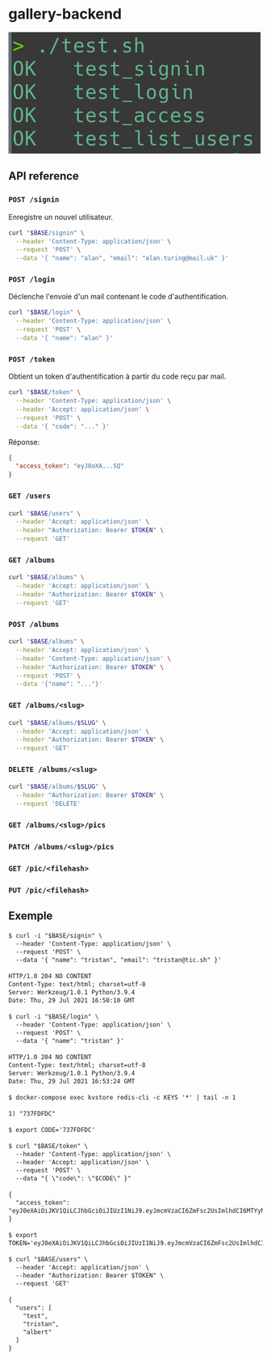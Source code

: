 # gallery-backend

![tests](./test.png)

## API reference

### `POST /signin`

Enregistre un nouvel utilisateur.

```bash
curl "$BASE/signin" \
  --header 'Content-Type: application/json' \
  --request 'POST' \
  --data '{ "name": "alan", "email": "alan.turing@mail.uk" }'
```

### `POST /login`

Déclenche l'envoie d'un mail contenant le code d'authentification.

```bash
curl "$BASE/login" \
  --header 'Content-Type: application/json' \
  --request 'POST' \
  --data '{ "name": "alan" }'
```

### `POST /token`

Obtient un token d'authentification à partir du code reçu par mail.

```bash
curl "$BASE/token" \
  --header 'Content-Type: application/json' \
  --header 'Accept: application/json' \
  --request 'POST' \
  --data '{ "code": "..." }'
```

Réponse:
```json
{
  "access_token": "eyJ0oXA...SQ"
}
```

### `GET /users`

```bash
curl "$BASE/users" \
  --header 'Accept: application/json' \
  --header "Authorization: Bearer $TOKEN" \
  --request 'GET'
```

### `GET /albums`

```bash
curl "$BASE/albums" \
  --header 'Accept: application/json' \
  --header "Authorization: Bearer $TOKEN" \
  --request 'GET'
```

### `POST /albums`

```bash
curl "$BASE/albums" \
  --header 'Accept: application/json' \
  --header 'Content-Type: application/json' \
  --header "Authorization: Bearer $TOKEN" \
  --request 'POST' \
  --data '{"name": "..."}'
```

### `GET /albums/<slug>`

```bash
curl "$BASE/albums/$SLUG" \
  --header 'Accept: application/json' \
  --header "Authorization: Bearer $TOKEN" \
  --request 'GET'
```

### `DELETE /albums/<slug>`

```bash
curl "$BASE/albums/$SLUG" \
  --header "Authorization: Bearer $TOKEN" \
  --request 'DELETE'
```

### `GET /albums/<slug>/pics`

### `PATCH /albums/<slug>/pics`

### `GET /pic/<filehash>`

### `PUT /pic/<filehash>`

## Exemple

```
$ curl -i "$BASE/signin" \
  --header 'Content-Type: application/json' \
  --request 'POST' \
  --data '{ "name": "tristan", "email": "tristan@tic.sh" }'

HTTP/1.0 204 NO CONTENT
Content-Type: text/html; charset=utf-8
Server: Werkzeug/1.0.1 Python/3.9.4
Date: Thu, 29 Jul 2021 16:50:10 GMT

$ curl -i "$BASE/login" \
  --header 'Content-Type: application/json' \
  --request 'POST' \
  --data '{ "name": "tristan" }'

HTTP/1.0 204 NO CONTENT
Content-Type: text/html; charset=utf-8
Server: Werkzeug/1.0.1 Python/3.9.4
Date: Thu, 29 Jul 2021 16:53:24 GMT

$ docker-compose exec kvstore redis-cli -c KEYS '*' | tail -n 1

1) "737FDFDC"

$ export CODE='737FDFDC'

$ curl "$BASE/token" \
  --header 'Content-Type: application/json' \
  --header 'Accept: application/json' \
  --request 'POST' \
  --data "{ \"code\": \"$CODE\" }"

{
  "access_token": "eyJ0eXAiOiJKV1QiLCJhbGciOiJIUzI1NiJ9.eyJmcmVzaCI6ZmFsc2UsImlhdCI6MTYyNzU3NzUwMCwianRpIjoiNmJkMzhkMjctZjU1My00YmUzLTg5NmEtMWQzZTRlZjE2YjBmIiwibmJmIjoxNjI3NTc3NTAwLCJ0eXBlIjoiYWNjZXNzIiwic3ViIjoidGVzdCIsImV4cCI6MTYyNzU3ODQwMH0.jIbmLglFmwBYXu1s3CYq0QdlpUV50SkMJvDR04VYZr4"
}

$ export TOKEN='eyJ0eXAiOiJKV1QiLCJhbGciOiJIUzI1NiJ9.eyJmcmVzaCI6ZmFsc2UsImlhdCI6MTYyNzU3NzUwMCwianRpIjoiNmJkMzhkMjctZjU1My00YmUzLTg5NmEtMWQzZTRlZjE2YjBmIiwibmJmIjoxNjI3NTc3NTAwLCJ0eXBlIjoiYWNjZXNzIiwic3ViIjoidGVzdCIsImV4cCI6MTYyNzU3ODQwMH0.jIbmLglFmwBYXu1s3CYq0QdlpUV50SkMJvDR04VYZr4'

$ curl "$BASE/users" \
  --header 'Accept: application/json' \
  --header "Authorization: Bearer $TOKEN" \
  --request 'GET'

{
  "users": [
    "test",
    "tristan",
    "albert"
  ]
}
```
